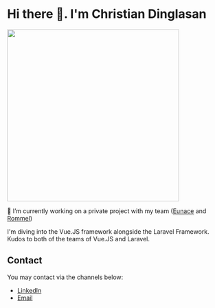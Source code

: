 # Hi there 👋. I'm Christian Dinglasan

<img src="https://github-readme-stats.vercel.app/api?username=cmdinglasan&show_icons=true&theme=bear" width="400"/>

🔭 I’m currently working on a private project with my team ([Eunace](https://github.com/ebrocamora) and [Rommel](https://github.com/rlormita))

I'm diving into the Vue.JS framework alongside the Laravel Framework. Kudos to both of the teams of Vue.JS and Laravel.

## Contact

You may contact via the channels below:

- [LinkedIn](https://linkedin.com/cmdinglasan)
- [Email](dinglasanchristian@outlook.com)

<!--
**cmdinglasan/cmdinglasan** is a ✨ _special_ ✨ repository because its `README.md` (this file) appears on your GitHub profile.

Here are some ideas to get you started:

- 🔭 I’m currently working on ...
- 🌱 I’m currently learning ...
- 👯 I’m looking to collaborate on ...
- 🤔 I’m looking for help with ...
- 💬 Ask me about ...
- 📫 How to reach me: ...
- 😄 Pronouns: ...
- ⚡ Fun fact: ...
-->
